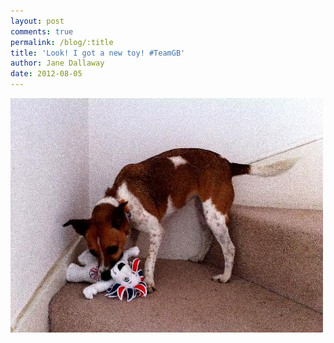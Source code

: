 ```yaml
---
layout: post
comments: true
permalink: /blog/:title
title: 'Look! I got a new toy! #TeamGB'
author: Jane Dallaway
date: 2012-08-05
---
```


<div>
<a href="/media/Wphoto.JPG">
<img width="500" src="/media/Wphoto.JPG.500.JPG" height="375"></img>
</a>
</div>


    
